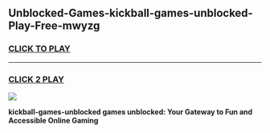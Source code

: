 
## Unblocked-Games-kickball-games-unblocked-Play-Free-mwyzg
<h3>
<a href="https://premium76.site?title=kickball-games-unblocked&ref=18A1">CLICK TO PLAY</a></h3>
<hr>

<h3>
<a href="https://premium76.site?title=kickball-games-unblocked&ref=18A1">CLICK 2 PLAY</a>
  
</h3>

<a href="https://premium76.site?title=kickball-games-unblocked&ref=18A1"><img src="https://clearcache.store/games.png"></a>


**kickball-games-unblocked games unblocked: Your Gateway to Fun and Accessible Online Gaming**
